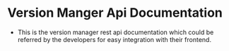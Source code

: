 # Version Manger Api Documentation

- This is the version manager rest api documentation which could be referred by the developers for easy integration with their frontend.
